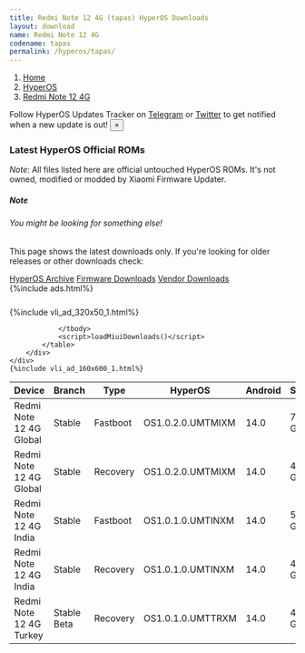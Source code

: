 ```yaml
---
title: Redmi Note 12 4G (tapas) HyperOS Downloads
layout: download
name: Redmi Note 12 4G
codename: tapas
permalink: /hyperos/tapas/
---
```

<nav aria-label="breadcrumb">
    <ol class="breadcrumb">
        <li class="breadcrumb-item"><a href="/">Home</a></li>
        <li class="breadcrumb-item"><a href="/hyperos/">HyperOS</a></li>
        <li class="breadcrumb-item active" aria-current="page"><a href="/hyperos/tapas/">Redmi Note 12 4G</a></li>
    </ol>
</nav>
<div class="alert alert-primary alert-dismissible fade show" role="alert">
    Follow HyperOS Updates Tracker on <a href="https://t.me/MIUIUpdatesTracker" class="alert-link">Telegram</a>
     or <a href="https://twitter.com/MiFwUpdater" class="alert-link">Twitter</a> to get notified when a new update is out!
    <button type="button" class="close" data-dismiss="alert" aria-label="Close">
        <span aria-hidden="true">&times;</span>
    </button>
</div>

### Latest HyperOS Official ROMs
*Note*: All files listed here are official untouched HyperOS ROMs. It's not owned, modified or modded by Xiaomi Firmware Updater.
<div class="card">
  <div class="card-body">
    <h5 class="card-title">Note</h5>
    <h6 class="card-subtitle mb-2 text-muted">You might be looking for something else!</h6>
    <p class="card-text">This page shows the latest downloads only.
     If you're looking for older releases or other downloads check:</p>
    <a href="/archive/hyperos/tapas/" class="card-link">HyperOS Archive</a>
    <a href="/firmware/tapas/" class="card-link">Firmware Downloads</a>
    <a href="/vendor/tapas/" class="card-link">Vendor Downloads</a>
  </div>
</div>
{%include ads.html%}
<div class="row justify-content-center">
    <div class="col-10">
        <div class="table-responsive-md" style="margin-top: 25px;">
            {%include vli_ad_320x50_1.html%}
            <table id="miui" class="display dt-responsive nowrap compact table table-striped table-hover table-sm">
                <thead class="thead-dark">
                    <tr>
                        <th data-ref="device">Device</th>
                        <th data-ref="branch">Branch</th>
                        <th data-ref="type">Type</th>
                        <th data-ref="miui">HyperOS</th>
                        <th data-ref="android">Android</th>
                        <th data-ref="size">Size</th>
                        <th data-ref="size">Date</th>
                        <th data-ref="link">Link</th>
                    </tr>
                </thead>
                <tbody>
                <tr><td>Redmi Note 12 4G Global</td><td>Stable</td><td>Fastboot</td><td>OS1.0.2.0.UMTMIXM</td><td>14.0</td><td>7.1 GB</td><td>2024-01-04</td><td><a href="/hyperos/tapas/stable/OS1.0.2.0.UMTMIXM/">Download</a></td></tr>
<tr><td>Redmi Note 12 4G Global</td><td>Stable</td><td>Recovery</td><td>OS1.0.2.0.UMTMIXM</td><td>14.0</td><td>4.4 GB</td><td>2023-12-18</td><td><a href="/hyperos/tapas/stable/OS1.0.2.0.UMTMIXM/">Download</a></td></tr>
<tr><td>Redmi Note 12 4G India</td><td>Stable</td><td>Fastboot</td><td>OS1.0.1.0.UMTINXM</td><td>14.0</td><td>5.8 GB</td><td>2024-01-26</td><td><a href="/hyperos/tapas/stable/OS1.0.1.0.UMTINXM/">Download</a></td></tr>
<tr><td>Redmi Note 12 4G India</td><td>Stable</td><td>Recovery</td><td>OS1.0.1.0.UMTINXM</td><td>14.0</td><td>4.2 GB</td><td>2024-01-11</td><td><a href="/hyperos/tapas/stable/OS1.0.1.0.UMTINXM/">Download</a></td></tr>
<tr><td>Redmi Note 12 4G Turkey</td><td>Stable Beta</td><td>Recovery</td><td>OS1.0.1.0.UMTTRXM</td><td>14.0</td><td>4.4 GB</td><td>2024-01-18</td><td><a href="/hyperos/tapas/stable beta/OS1.0.1.0.UMTTRXM/">Download</a></td></tr>

                </tbody>
                <script>loadMiuiDownloads()</script>
            </table>
        </div>
    </div>
    {%include vli_ad_160x600_1.html%}
</div>
